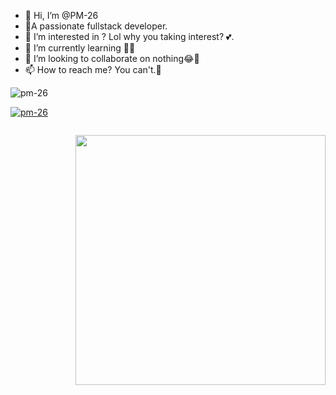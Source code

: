 - 👋 Hi, I’m @PM-26
- 🙈A passionate fullstack developer.
- 👀 I’m interested in ? Lol why you taking interest? 💕.
- 🌱 I’m currently learning 🙌😂
- 💞️ I’m looking to collaborate on nothing😂🤣
- 📫 How to reach me? You can't.🤣
<p align="left"> <img src="https://komarev.com/ghpvc/?username=pm-26&label=Profile%20views&color=0e75b6&style=flat" alt="pm-26" /> </p>

<p align="left"> <a href="https://github.com/ryo-ma/github-profile-trophy"><img src="https://github-profile-trophy.vercel.app/?username=pm-26" alt="pm-26" /></a> </p>
<p align="left"> <a href="https://twitter.com/" target="blank"><img src="https://img.shields.io/twitter/follow/?logo=twitter&style=for-the-badge" alt="" /></a> </p>
<!-- add Right Gif Image -->
<img  src="https://media.giphy.com/media/K5kfQExKk731K/giphy.gif" width="400px" align="right" alt="">
<!-- [![MasterHead](https://1.bp.blogspot.com/-7A4WynwLsM...)](https://rishavchanda.io) -->

<!---
PM-26/PM-26 is a ✨ special ✨ repository because its `README.md` (this file) appears on your GitHub profile.
You can click the Preview link to take a look at your changes.
--->
